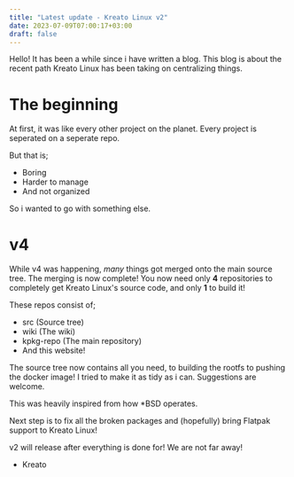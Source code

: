 ```yaml
---
title: "Latest update - Kreato Linux v2"
date: 2023-07-09T07:00:17+03:00
draft: false
---
```


Hello!
It has been a while since i have written a blog.
This blog is about the recent path Kreato Linux has been taking on centralizing things.


# The beginning
At first, it was like every other project on the planet. Every project is seperated on a seperate repo.

But that is;

* Boring
* Harder to manage
* And not organized

So i wanted to go with something else.

# v4
While v4 was happening, *many* things got merged onto the main source tree. The merging is now complete!
You now need only **4** repositories to completely get Kreato Linux's source code, and only **1** to build it!

These repos consist of;

* src (Source tree)
* wiki (The wiki)
* kpkg-repo (The main repository)
* And this website!

The source tree now contains all you need, to building the rootfs to pushing the docker image! I tried to make it as tidy as i can. Suggestions are welcome.

This was heavily inspired from how \*BSD operates.

Next step is to fix all the broken packages and (hopefully) bring Flatpak support to Kreato Linux!

v2 will release after everything is done for! We are not far away!

- Kreato
